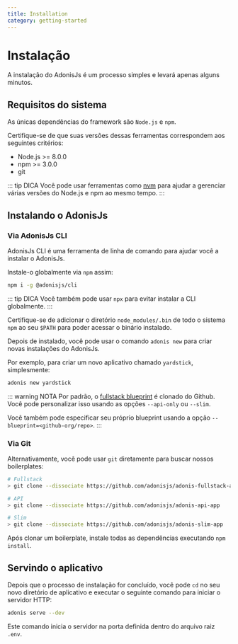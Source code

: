 ```yaml
---
title: Installation
category: getting-started
---
```


# Instalação

A instalação do AdonisJs é um processo simples e levará apenas alguns minutos.

## Requisitos do sistema

As únicas dependências do framework são `Node.js` e `npm`.

Certifique-se de que suas versões dessas ferramentas correspondem aos seguintes critérios:

- Node.js >= 8.0.0
- npm >= 3.0.0
- git

::: tip DICA
Você pode usar ferramentas como [nvm](https://github.com/creationix/nvm) para ajudar a gerenciar várias versões do Node.js e npm ao mesmo tempo.
:::

## Instalando o AdonisJs

### Via AdonisJs CLI

AdonisJs CLI é uma ferramenta de linha de comando para ajudar você a instalar o AdonisJs.

Instale-o globalmente via `npm` assim:

```bash
npm i -g @adonisjs/cli
```

::: tip DICA
Você também pode usar `npx` para evitar instalar a CLI globalmente.
:::

Certifique-se de adicionar o diretório `node_modules/.bin` de todo o sistema `npm` ao seu `$PATH` para poder acessar o binário instalado.

Depois de instalado, você pode usar o comando `adonis new` para criar novas instalações do AdonisJs.

Por exemplo, para criar um novo aplicativo chamado `yardstick`, simplesmente:

```bash
adonis new yardstick
```

::: warning NOTA
Por padrão, o [fullstack blueprint](https://github.com/adonisjs/adonis-fullstack-app) é clonado do Github. Você pode personalizar isso usando as opções `--api-only` ou `--slim`.

Você também pode especificar seu próprio blueprint usando a opção `--blueprint=<github-org/repo>`.
:::

### Via Git

Alternativamente, você pode usar `git` diretamente para buscar nossos boilerplates:

```bash
# Fullstack
> git clone --dissociate https://github.com/adonisjs/adonis-fullstack-app

# API
> git clone --dissociate https://github.com/adonisjs/adonis-api-app

# Slim
> git clone --dissociate https://github.com/adonisjs/adonis-slim-app
```

Após clonar um boilerplate, instale todas as dependências executando `npm install`.

## Servindo o aplicativo

Depois que o processo de instalação for concluído, você pode `cd` no seu novo diretório de aplicativo e executar o seguinte comando para iniciar o servidor HTTP:

```bash
adonis serve --dev
```

Este comando inicia o servidor na porta definida dentro do arquivo raiz `.env`.
